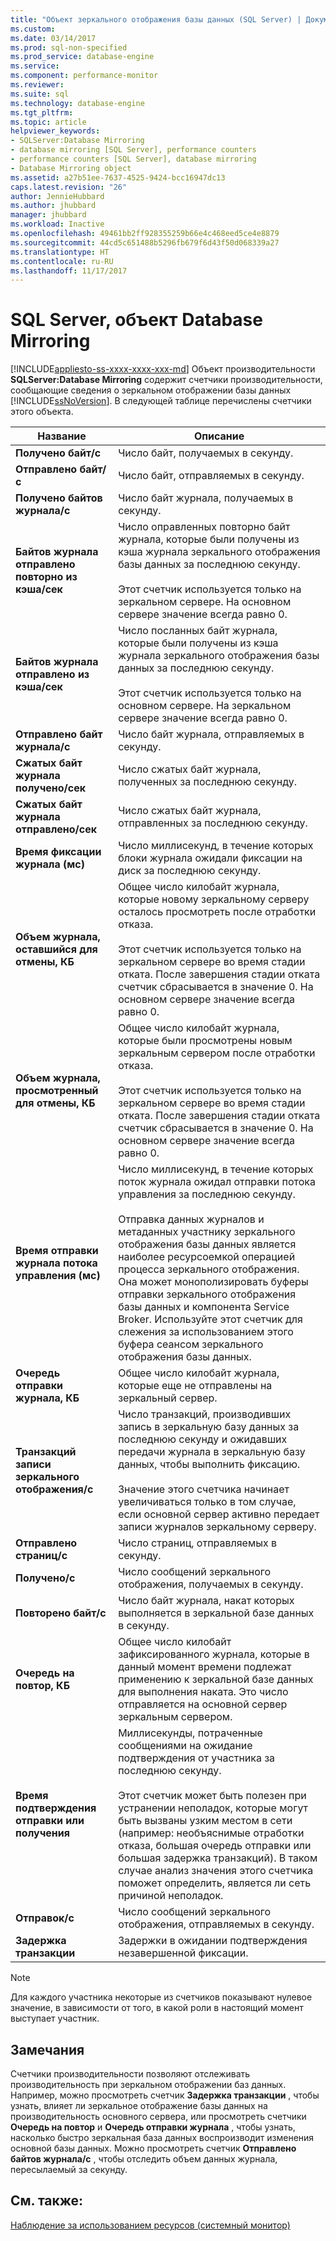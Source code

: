 ```yaml
---
title: "Объект зеркального отображения базы данных (SQL Server) | Документация Майкрософт"
ms.custom: 
ms.date: 03/14/2017
ms.prod: sql-non-specified
ms.prod_service: database-engine
ms.service: 
ms.component: performance-monitor
ms.reviewer: 
ms.suite: sql
ms.technology: database-engine
ms.tgt_pltfrm: 
ms.topic: article
helpviewer_keywords:
- SQLServer:Database Mirroring
- database mirroring [SQL Server], performance counters
- performance counters [SQL Server], database mirroring
- Database Mirroring object
ms.assetid: a27b51ee-7637-4525-9424-bcc16947dc13
caps.latest.revision: "26"
author: JennieHubbard
ms.author: jhubbard
manager: jhubbard
ms.workload: Inactive
ms.openlocfilehash: 49461bb2ff928355259b66e4c468eed5ce4e8879
ms.sourcegitcommit: 44cd5c651488b5296fb679f6d43f50d068339a27
ms.translationtype: HT
ms.contentlocale: ru-RU
ms.lasthandoff: 11/17/2017
---
```

# <a name="sql-server-database-mirroring-object"></a>SQL Server, объект Database Mirroring
[!INCLUDE[appliesto-ss-xxxx-xxxx-xxx-md](../../includes/appliesto-ss-xxxx-xxxx-xxx-md.md)] Объект производительности **SQLServer:Database Mirroring** содержит счетчики производительности, сообщающие сведения о зеркальном отображении базы данных [!INCLUDE[ssNoVersion](../../includes/ssnoversion-md.md)]. В следующей таблице перечислены счетчики этого объекта.  
  
|Название|Описание|  
|----------|-----------------|  
|**Получено байт/с**|Число байт, получаемых в секунду.|  
|**Отправлено байт/с**|Число байт, отправляемых в секунду.|  
|**Получено байтов журнала/с**|Число байт журнала, получаемых в секунду.|  
|**Байтов журнала отправлено повторно из кэша/сек**|Число оправленных повторно байт журнала, которые были получены из кэша журнала зеркального отображения базы данных за последнюю секунду.<br /><br /> Этот счетчик используется только на зеркальном сервере. На основном сервере значение всегда равно 0.|  
|**Байтов журнала отправлено из кэша/сек**|Число посланных байт журнала, которые были получены из кэша журнала зеркального отображения базы данных за последнюю секунду.<br /><br /> Этот счетчик используется только на основном сервере. На зеркальном сервере значение всегда равно 0.|  
|**Отправлено байт журнала/с**|Число байт журнала, отправляемых в секунду.|  
|**Сжатых байт журнала получено/сек**|Число сжатых байт журнала, полученных за последнюю секунду.|  
|**Сжатых байт журнала отправлено/сек**|Число сжатых байт журнала, отправленных за последнюю секунду.|  
|**Время фиксации журнала (мс)**|Число миллисекунд, в течение которых блоки журнала ожидали фиксации на диск за последнюю секунду.|  
|**Объем журнала, оставшийся для отмены, КБ**|Общее число килобайт журнала, которые новому зеркальному серверу осталось просмотреть после отработки отказа.<br /><br /> Этот счетчик используется только на зеркальном сервере во время стадии отката. После завершения стадии отката счетчик сбрасывается в значение 0. На основном сервере значение всегда равно 0.|  
|**Объем журнала, просмотренный для отмены, КБ**|Общее число килобайт журнала, которые были просмотрены новым зеркальным сервером после отработки отказа.<br /><br /> Этот счетчик используется только на зеркальном сервере во время стадии отката. После завершения стадии отката счетчик сбрасывается в значение 0. На основном сервере значение всегда равно 0.|  
|**Время отправки журнала потока управления (мс)**|Число миллисекунд, в течение которых поток журнала ожидал отправки потока управления за последнюю секунду.<br /><br /> Отправка данных журналов и метаданных участнику зеркального отображения базы данных является наиболее ресурсоемкой операцией процесса зеркального отображения. Она может монополизировать буферы отправки зеркального отображения базы данных и компонента Service Broker. Используйте этот счетчик для слежения за использованием этого буфера сеансом зеркального отображения базы данных.|  
|**Очередь отправки журнала, КБ**|Общее число килобайт журнала, которые еще не отправлены на зеркальный сервер.|  
|**Транзакций записи зеркального отображения/с**|Число транзакций, производивших запись в зеркальную базу данных за последнюю секунду и ожидавших передачи журнала в зеркальную базу данных, чтобы выполнить фиксацию.<br /><br /> Значение этого счетчика начинает увеличиваться только в том случае, если основной сервер активно передает записи журналов зеркальному серверу.|  
|**Отправлено страниц/с**|Число страниц, отправляемых в секунду.|  
|**Получено/с**|Число сообщений зеркального отображения, получаемых в секунду.|  
|**Повторено байт/с**|Число байт журнала, накат которых выполняется в зеркальной базе данных в секунду.|  
|**Очередь на повтор, КБ**|Общее число килобайт зафиксированного журнала, которые в данный момент времени подлежат применению к зеркальной базе данных для выполнения наката. Это число отправляется на основной сервер зеркальным сервером.|  
|**Время подтверждения отправки или получения**|Миллисекунды, потраченные сообщениями на ожидание подтверждения от участника за последнюю секунду.<br /><br /> Этот счетчик может быть полезен при устранении неполадок, которые могут быть вызваны узким местом в сети (например: необъяснимые отработки отказа, большая очередь отправки или большая задержка транзакций). В таком случае анализ значения этого счетчика поможет определить, является ли сеть причиной неполадок.|  
|**Отправок/с**|Число сообщений зеркального отображения, отправляемых в секунду.|  
|**Задержка транзакции**|Задержки в ожидании подтверждения незавершенной фиксации.|  
  
> [!NOTE]  
>  Для каждого участника некоторые из счетчиков показывают нулевое значение, в зависимости от того, в какой роли в настоящий момент выступает участник.  
  
## <a name="remarks"></a>Замечания  
 Счетчики производительности позволяют отслеживать производительность при зеркальном отображении баз данных. Например, можно просмотреть счетчик **Задержка транзакции** , чтобы узнать, влияет ли зеркальное отображение базы данных на производительность основного сервера, или просмотреть счетчики **Очередь на повтор** и **Очередь отправки журнала** , чтобы узнать, насколько быстро зеркальная база данных воспроизводит изменения основной базы данных. Можно просмотреть счетчик **Отправлено байтов журнала/с** , чтобы отследить объем данных журнала, пересылаемый за секунду.  
  
## <a name="see-also"></a>См. также:  
 [Наблюдение за использованием ресурсов (системный монитор)](../../relational-databases/performance-monitor/monitor-resource-usage-system-monitor.md)  
  
  
